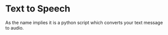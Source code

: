 
# Text to Speech

As the name implies it is a python script which converts your text message to audio.


